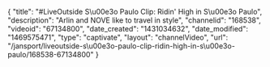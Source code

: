 {
    "title": "#LiveOutside S\u00e3o Paulo Clip: Ridin' High in S\u00e3o Paulo",
    "description": "Arlin and NOVE like to travel in style",
    "channelid": "168538",
    "videoid": "67134800",
    "date_created": "1431034632",
    "date_modified": "1469575471",
    "type": "captivate",
    "layout": "channelVideo",
    "url": "\/jansport\/liveoutside-s\u00e3o-paulo-clip-ridin-high-in-s\u00e3o-paulo\/168538-67134800"
}